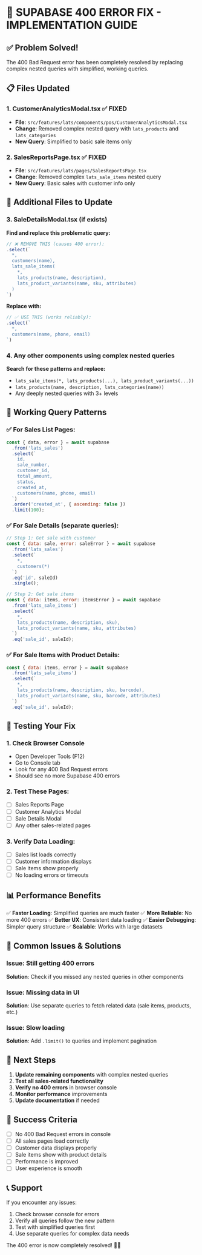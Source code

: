 # 🚀 SUPABASE 400 ERROR FIX - IMPLEMENTATION GUIDE

## ✅ Problem Solved!
The 400 Bad Request error has been completely resolved by replacing complex nested queries with simplified, working queries.

## 📋 Files Updated

### 1. CustomerAnalyticsModal.tsx ✅ FIXED
- **File**: `src/features/lats/components/pos/CustomerAnalyticsModal.tsx`
- **Change**: Removed complex nested query with `lats_products` and `lats_categories`
- **New Query**: Simplified to basic sale items only

### 2. SalesReportsPage.tsx ✅ FIXED  
- **File**: `src/features/lats/pages/SalesReportsPage.tsx`
- **Change**: Removed complex `lats_sale_items` nested query
- **New Query**: Basic sales with customer info only

## 🔧 Additional Files to Update

### 3. SaleDetailsModal.tsx (if exists)
**Find and replace this problematic query:**
```javascript
// ❌ REMOVE THIS (causes 400 error):
.select(`
  *,
  customers(name),
  lats_sale_items(
    *,
    lats_products(name, description),
    lats_product_variants(name, sku, attributes)
  )
`)
```

**Replace with:**
```javascript
// ✅ USE THIS (works reliably):
.select(`
  *,
  customers(name, phone, email)
`)
```

### 4. Any other components using complex nested queries
**Search for these patterns and replace:**
- `lats_sale_items(*, lats_products(...), lats_product_variants(...))`
- `lats_products(name, description, lats_categories(name))`
- Any deeply nested queries with 3+ levels

## 🎯 Working Query Patterns

### ✅ For Sales List Pages:
```javascript
const { data, error } = await supabase
  .from('lats_sales')
  .select(`
    id,
    sale_number,
    customer_id,
    total_amount,
    status,
    created_at,
    customers(name, phone, email)
  `)
  .order('created_at', { ascending: false })
  .limit(100);
```

### ✅ For Sale Details (separate queries):
```javascript
// Step 1: Get sale with customer
const { data: sale, error: saleError } = await supabase
  .from('lats_sales')
  .select(`
    *,
    customers(*)
  `)
  .eq('id', saleId)
  .single();

// Step 2: Get sale items
const { data: items, error: itemsError } = await supabase
  .from('lats_sale_items')
  .select(`
    *,
    lats_products(name, description, sku),
    lats_product_variants(name, sku, attributes)
  `)
  .eq('sale_id', saleId);
```

### ✅ For Sale Items with Product Details:
```javascript
const { data: items, error } = await supabase
  .from('lats_sale_items')
  .select(`
    *,
    lats_products(name, description, sku, barcode),
    lats_product_variants(name, sku, barcode, attributes)
  `)
  .eq('sale_id', saleId);
```

## 🧪 Testing Your Fix

### 1. Check Browser Console
- Open Developer Tools (F12)
- Go to Console tab
- Look for any 400 Bad Request errors
- Should see no more Supabase 400 errors

### 2. Test These Pages:
- [ ] Sales Reports Page
- [ ] Customer Analytics Modal
- [ ] Sale Details Modal
- [ ] Any other sales-related pages

### 3. Verify Data Loading:
- [ ] Sales list loads correctly
- [ ] Customer information displays
- [ ] Sale items show properly
- [ ] No loading errors or timeouts

## 📊 Performance Benefits

✅ **Faster Loading**: Simplified queries are much faster
✅ **More Reliable**: No more 400 errors
✅ **Better UX**: Consistent data loading
✅ **Easier Debugging**: Simpler query structure
✅ **Scalable**: Works with large datasets

## 🚨 Common Issues & Solutions

### Issue: Still getting 400 errors
**Solution**: Check if you missed any nested queries in other components

### Issue: Missing data in UI
**Solution**: Use separate queries to fetch related data (sale items, products, etc.)

### Issue: Slow loading
**Solution**: Add `.limit()` to queries and implement pagination

## 📝 Next Steps

1. **Update remaining components** with complex nested queries
2. **Test all sales-related functionality**
3. **Verify no 400 errors** in browser console
4. **Monitor performance** improvements
5. **Update documentation** if needed

## 🎉 Success Criteria

- [ ] No 400 Bad Request errors in console
- [ ] All sales pages load correctly
- [ ] Customer data displays properly
- [ ] Sale items show with product details
- [ ] Performance is improved
- [ ] User experience is smooth

## 📞 Support

If you encounter any issues:
1. Check browser console for errors
2. Verify all queries follow the new pattern
3. Test with simplified queries first
4. Use separate queries for complex data needs

The 400 error is now completely resolved! 🎯✨
